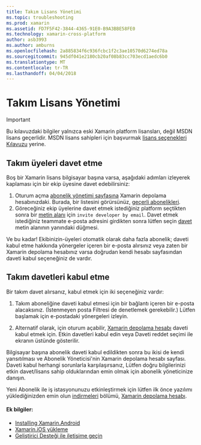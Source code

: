 ```yaml
---
title: Takım Lisans Yönetimi
ms.topic: troubleshooting
ms.prod: xamarin
ms.assetid: FD7F5F42-3844-4365-91E0-B9A3BBE58FE0
ms.technology: xamarin-cross-platform
author: asb3993
ms.author: amburns
ms.openlocfilehash: 2a885834f6c936fcbc1f2c3ae10570d6274ed78a
ms.sourcegitcommit: 945df041e2180cb20af08b83cc703ecd1aedc6b0
ms.translationtype: MT
ms.contentlocale: tr-TR
ms.lasthandoff: 04/04/2018
---
```

# <a name="team-license-management"></a>Takım Lisans Yönetimi

> [!IMPORTANT]
> Bu kılavuzdaki bilgiler yalnızca eski Xamarin platform lisansları, değil MSDN lisans geçerlidir. MSDN lisans sahipleri için başvurmak [lisans seçenekleri Kılavuzu](~/cross-platform/get-started/requirements.md) yerine.


## <a name="inviting-team-members"></a>Takım üyeleri davet etme
Boş bir Xamarin lisans bilgisayar başına varsa, aşağıdaki adımları izleyerek kaplaması için bir ekip üyesine davet edebilirsiniz:

1.  Oturum açma [abonelik yönetimi sayfasına](https://store.xamarin.com/account/my/subscription) Xamarin depolama hesabınızdaki. Burada, bir listesini görürsünüz, [geçerli abonelikleri](http://screencast.com/t/BdOamw5Z).
2.  Göreceğiniz ekip üyelerine davet etmek istediğiniz platform seçtikten sonra bir [metin alanı](http://screencast.com/t/APdCrwaN) için `invite developer by email`. Davet etmek istediğiniz teammate e-posta adresini girdikten sonra lütfen seçin [davet](http://screencast.com/t/vjQAIBpT) metin alanının yanındaki düğmesi.

Ve bu kadar! Ekibinizin-üyeleri otomatik olarak daha fazla abonelik; daveti kabul etme hakkında yönergeler içeren bir e-posta alırsınız veya zaten bir Xamarin depolama hesabınız varsa doğrudan kendi hesabı sayfasından daveti kabul seçeneğiniz de vardır.

## <a name="accepting-team-invitations"></a>Takım davetleri kabul etme
Bir takım davet alırsanız, kabul etmek için iki seçeneğiniz vardır:

1.  Takım aboneliğine daveti kabul etmesi için bir bağlantı içeren bir e-posta alacaksınız. (İstenmeyen posta Filtresi de denetlemek gerekebilir.) Lütfen başlamak için e-postadaki yönergeleri izleyin. 

2.  Alternatif olarak, için oturum açabilir, [Xamarin depolama hesabı](http://store.xamarin.com/account/my/subscription) daveti kabul etmek için. Etkin davetleri kabul edin veya Daveti reddet seçimi ile ekranın üstünde gösterilir.

Bilgisayar başına abonelik daveti kabul edildikten sonra bu ikisi de kendi yansıtılması ve Abonelik Yöneticisi'nin Xamarin depolama hesabı sayfası. Daveti kabul herhangi sorunlarla karşılaşırsanız, Lütfen doğru bilgilerinizi etkin davet/lisans sahip olduklarından emin olmak için abonelik yöneticinize danışın.

Yeni Abonelik ile iş istasyonunuzu etkinleştirmek için lütfen ilk önce yazılımı yüklediğinizden emin olun [indirmeleri](https://store.xamarin.com/account/my/subscription/downloads) bölümü, [Xamarin depolama hesabı](http://store.xamarin.com/account/my/subscription).

#### <a name="additional-information"></a>Ek bilgiler:

-   [Installing Xamarin.Android](~/android/get-started/installation/index.md)
-   [Xamarin.iOS yükleme](~/ios/get-started/installation/index.md)
-   [Geliştirici Desteği ile iletişime geçin](http://xamarin.com/support)
